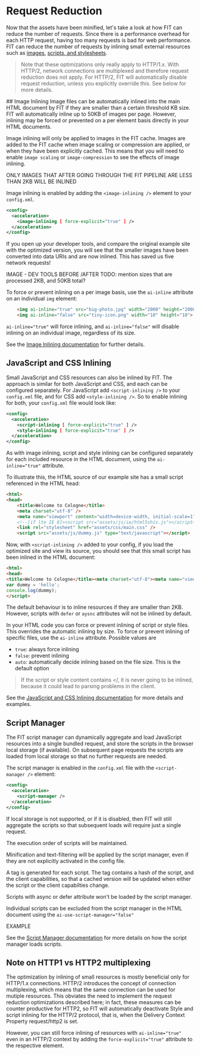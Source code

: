 # Request Reduction

Now that the assets have been minified, let's take a look at how FIT can reduce the number of requests. Since there is a performance overhead for each HTTP request, having too many requests is bad for web performance. FIT can reduce the number of requests by inlining small external resources such as [images](https://developer.sevenval.com/docs/current/web-accelerator/Image_Inlining.html), [scripts, and stylesheets](https://developer.sevenval.com/docs/current/web-accelerator/JsCssInlining.html).

> Note that these optimizations only really apply to HTTP/1.x. With HTTP/2, network connections are multiplexed and therefore request reduction does not apply. For HTTP/2, FIT will automatically disable request reduction, unless you explicitly override this. See below for more details.

## Image Inlining
Image files can be automatically inlined into the main HTML document by FIT if they are smaller than a certain threshold KB size. FIT will automatically inline up to 50KB of images per page. However, inlining may be forced or prevented on a per element basis directly in your HTML documents.

Image inlining will only be applied to images in the FIT cache. Images are added to the FIT cache when image scaling or compression are applied, or when they have been explicitly cached. This means that you will need to enable `image scaling` or `image-compression` to see the effects of image inlining.

ONLY IMAGES THAT AFTER GOING THROUGH THE FIT PIPELINE ARE LESS THAN 2KB WILL BE INLINED


Image inlining is enabled by adding the `<image-inlining />` element to your `config.xml`.

```xml
<config>
  <acceleration>
    <image-inlining [ force-explicit="true" ] />
  </acceleration>
</config>
```


If you open up your developer tools, and compare the original example site with the optimized version, you will see that the smaller images have been converted into data URIs and are now inlined. This has saved us five network requests!

IMAGE - DEV TOOLS BEFORE /AFTER
TODO: mention sizes that are processed 2KB, and  50KB total?

To force or prevent inlining on a per image basis, use the `ai-inline` attribute on an individual `img` element:

```html
    <img ai-inline="true" src="big-photo.jpg" width="2000" height="2000">
    <img ai-inline="false" src="tiny-icon.png" width="10" height="10">
```

`ai-inline="true"` will force inlining, and `ai-inline="false"` will disable inlining on an individual image, regardless of its size.

See the [Image Inlining documentation](https://developer.sevenval.com/docs/current/web-accelerator/Image_Inlining.html) for further details.


## JavaScript and CSS Inlining

Small JavaScript and CSS resources can also be inlined by FIT. The approach is similar for both JavaScript and CSS, and each can be configured separately. For JavaScript add `<script-inlining />` to your `config.xml` file, and for CSS add `<style-inlining />`. So to enable inlining for both, your `config.xml` file would look like:

```xml
<config>
  <acceleration>
    <script-inlining [ force-explicit="true" ] />
    <style-inlining [ force-explicit="true" ] />
  </acceleration>
</config>
```

As with image inlining, script and style inlining can be configured separately for each included resource in the HTML document, using the `ai-inline="true"` attribute.

To illustrate this, the HTML source of our example site has a small script referenced in the HTML head:

```html
<html>
<head>
    <title>Welcome to Cologne</title>
    <meta charset="utf-8" />
    <meta name="viewport" content="width=device-width, initial-scale=1" />
    <!--[if lte IE 8]><script src="assets/js/ie/html5shiv.js"></script><![endif]-->
    <link rel="stylesheet" href="assets/css/main.css" />
    <script src="assets/js/dummy.js" type="text/javascript"></script>
```

Now, with `<script-inlining />` added to your config, if you load the optimized site and view its source, you should see that this small script has been inlined in the HTML document:

```html
<html>
<head>
<title>Welcome to Cologne</title><meta charset="utf-8"><meta name="viewport" content="width=device-width, initial-scale=1"><!--[if lte IE 8]><script src="assets/js/ie/html5shiv.js"></script><![endif]--><link rel="stylesheet" href="/;m=css;nominify/demo-site/assets/css/main.css"><script type="text/javascript">/* I am a small dummy JS script. I don't do very much */
var dummy = 'hello';
console.log(dummy);
</script>
```

The default behaviour is to inline resources if they are smaller than 2KB. However, scripts with `defer` or `aysnc` attributes will not be inlined by default.

In your HTML code you can force or prevent inlining of script or style files. This overrides the automatic inlining by size. To force or prevent inlining of specific files, use the `ai-inline` attribute. Possible values are 

* `true`: always force inlining
* `false`: prevent inlining
* `auto`: automatically decide inlining based on the file size. This is the default option

> If the script or style content contains </, it is never going to be inlined, because it could lead to parsing problems in the client. 

See the [JavaScript and CSS Inlining documentation](https://developer.sevenval.com/docs/current/web-accelerator/JsCssInlining.html) for more details and examples.

## Script Manager
The FIT script manager can dynamically aggregate and load JavaScript resources into a single bundled request, and store the scripts in the browser local storage (if available). On subsequent page requests the scripts are loaded from local storage so that no further requests are needed. 

The script manager is enabled in the `config.xml` file with the `<script-manager />` element:

```xml
<config>
  <acceleration>
    <script-manager />
  </acceleration>
</config>
```

If local storage is not supported, or if it is disabled, then FIT will still aggregate the scripts so that subsequent loads will require just a single request.

The execution order of scripts will be maintained.

Minification and text-filtering will be applied by the script manager, even if they are not explicitly activated in the config file.

A tag is generated for each script. The tag contains a hash of the script, and the client capabilities, so that a cached version will be updated when either the script or the client capabilties change.

Scripts with async or defer attribute won't be loaded by the script manager.

Individual scripts can be excluded from the script manager in the HTML document using the `ai-use-script-manager="false"`

EXAMPLE

See the [Script Manager documentation](https://developer.sevenval.com/docs/current/web-accelerator/ScriptManager.html) for more details on how the script manager loads scripts.

## Note on HTTP1 vs HTTP2 multiplexing
The optimization by inlining of small resources is mostly beneficial only for HTTP/1.x connections. HTTP/2 introduces the concept of connection multiplexing, which means that the same connection can be used for mutiple resources. This obviates the need to implement the request reduction optimizations described here; in fact, these measures can be counter productive for HTTP2, so FIT will automatically deactivate Style and script inlining for the HTTP/2 protocol, that is, when the Delivery Context Property request/http2 is set.

However, you can still force inlining of resources with `ai-inline="true"` even in an HTTP/2 context by adding the `force-explicit="true"` attribute to the respective element.